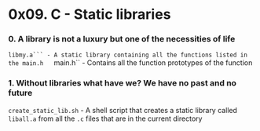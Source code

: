 # 0x09. C - Static libraries

### 0. A library is not a luxury but one of the necessities of life

``libmy.a``` - A static library containing all the functions listed in the main.h  
``main.h`` - Contains all the function prototypes of the function

### 1. Without libraries what have we? We have no past and no future

``create_static_lib.sh`` - A shell script that creates a static library called ``liball.a`` from all the ``.c`` files that are in the current directory
